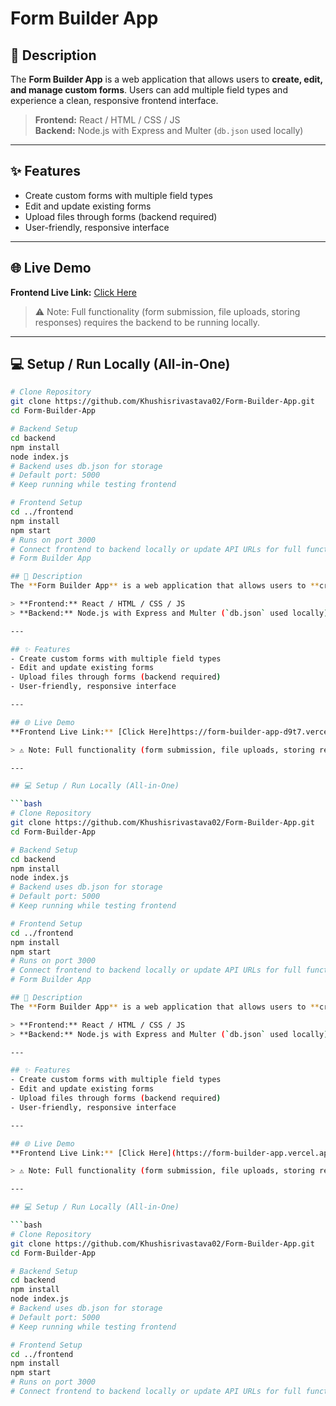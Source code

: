# Form Builder App

## 🚀 Description
The **Form Builder App** is a web application that allows users to **create, edit, and manage custom forms**. Users can add multiple field types and experience a clean, responsive frontend interface.  

> **Frontend:** React / HTML / CSS / JS  
> **Backend:** Node.js with Express and Multer (`db.json` used locally)  

---

## ✨ Features
- Create custom forms with multiple field types  
- Edit and update existing forms  
- Upload files through forms (backend required)  
- User-friendly, responsive interface  

---

## 🌐 Live Demo
**Frontend Live Link:** [Click Here](https://form-builder-app.vercel.app)  

> ⚠️ Note: Full functionality (form submission, file uploads, storing responses) requires the backend to be running locally.  

---

## 💻 Setup / Run Locally (All-in-One)

```bash
# Clone Repository
git clone https://github.com/Khushisrivastava02/Form-Builder-App.git
cd Form-Builder-App

# Backend Setup
cd backend
npm install
node index.js
# Backend uses db.json for storage
# Default port: 5000
# Keep running while testing frontend

# Frontend Setup
cd ../frontend
npm install
npm start
# Runs on port 3000
# Connect frontend to backend locally or update API URLs for full functionality
# Form Builder App

## 🚀 Description
The **Form Builder App** is a web application that allows users to **create, edit, and manage custom forms**. Users can add multiple field types and experience a clean, responsive frontend interface.  

> **Frontend:** React / HTML / CSS / JS  
> **Backend:** Node.js with Express and Multer (`db.json` used locally)  

---

## ✨ Features
- Create custom forms with multiple field types  
- Edit and update existing forms  
- Upload files through forms (backend required)  
- User-friendly, responsive interface  

---

## 🌐 Live Demo
**Frontend Live Link:** [Click Here]https://form-builder-app-d9t7.vercel.app/ 

> ⚠️ Note: Full functionality (form submission, file uploads, storing responses) requires the backend to be running locally.  

---

## 💻 Setup / Run Locally (All-in-One)

```bash
# Clone Repository
git clone https://github.com/Khushisrivastava02/Form-Builder-App.git
cd Form-Builder-App

# Backend Setup
cd backend
npm install
node index.js
# Backend uses db.json for storage
# Default port: 5000
# Keep running while testing frontend

# Frontend Setup
cd ../frontend
npm install
npm start
# Runs on port 3000
# Connect frontend to backend locally or update API URLs for full functionality
# Form Builder App

## 🚀 Description
The **Form Builder App** is a web application that allows users to **create, edit, and manage custom forms**. Users can add multiple field types and experience a clean, responsive frontend interface.  

> **Frontend:** React / HTML / CSS / JS  
> **Backend:** Node.js with Express and Multer (`db.json` used locally)  

---

## ✨ Features
- Create custom forms with multiple field types  
- Edit and update existing forms  
- Upload files through forms (backend required)  
- User-friendly, responsive interface  

---

## 🌐 Live Demo
**Frontend Live Link:** [Click Here](https://form-builder-app.vercel.app)  

> ⚠️ Note: Full functionality (form submission, file uploads, storing responses) requires the backend to be running locally.  

---

## 💻 Setup / Run Locally (All-in-One)

```bash
# Clone Repository
git clone https://github.com/Khushisrivastava02/Form-Builder-App.git
cd Form-Builder-App

# Backend Setup
cd backend
npm install
node index.js
# Backend uses db.json for storage
# Default port: 5000
# Keep running while testing frontend

# Frontend Setup
cd ../frontend
npm install
npm start
# Runs on port 3000
# Connect frontend to backend locally or update API URLs for full functionality
